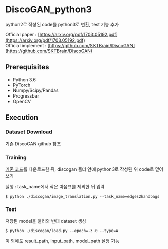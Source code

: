 # DiscoGAN_python3
python2로 작성된 code를 python3로 변환, test 기능 추가<br>

Official paper : [https://arxiv.org/pdf/1703.05192.pdf](https://arxiv.org/pdf/1703.05192.pdf) <br>
Official implement : [https://github.com/SKTBrain/DiscoGAN](https://github.com/SKTBrain/DiscoGAN)

## Prerequisites
- Python 3.6
- PyTorch
- Numpy/Scipy/Pandas
- Progressbar
- OpenCV

## Execution

### Dataset Download
기존 DiscoGAN github 참조

### Training
[기존 코드](https://github.com/SKTBrain/DiscoGAN)를 다운로드한 뒤, discogan 폴더 안에 python3로 작성된 위 code로 덮어쓰기<br>

실행 : task_name에서 작은 따음표를 제외한 뒤 입력
    
    $ python ./discogan/image_translation.py --task_name=edges2handbags
    

### Test
저장된 model을 불러와 반대 dataset 생성

    $ python ./discogan/load.py --epoch=-3.0 --type=A
    
이 외에도 result_path, input_path, model_path 설정 가능
